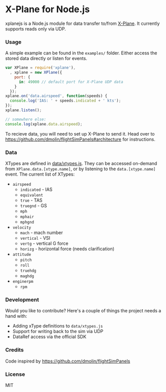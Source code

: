 # X-Plane for Node.js

xplanejs is a Node.js module for data transfer to/from [X-Plane](http://www.x-plane.com/). It currently supports reads only via UDP.

### Usage

A simple example can be found in the `examples/` folder. Either access the stored data directly or listen for events.

```javascript
var XPlane = require('xplane'),
  , xplane = new XPlane({
    port: {
      in: 49000 // default port for X-Plane UDP data
    }
  });
xplane.on('data.airspeed', function(speeds) {
  console.log('IAS: ' + speeds.indicated + ' kts');
});
xplane.listen();
```
```javascript
// somewhere else:
console.log(xplane.data.airspeed);
```

To recieve data, you will need to set up X-Plane to send it. Head over to https://github.com/dmolin/flightSimPanels#architecture for instructions.

### Data

XTypes are defined in [data/xtypes.js](data/xtypes.js). They can be accessed on-demand from `XPlane.data.[xtype.name]`, or by listening to the `data.[xtype.name]` event.
The current list of XTypes:
- `airspeed`
  - `indicated` - IAS
  - `equivalent`
  - `true` - TAS
  - `truegnd` - GS
  - `mph`
  - `mphair`
  - `mphgnd`
- `velocity`
  - `mach` - mach number
  - `vertical` - VSI
  - `vertg` - vertical G force
  - `horizg` - horizontal force (needs clarification)
- `attitude`
  - `pitch`
  - `roll`
  - `truehdg`
  - `maghdg`
- `enginerpm`
  - `rpm`

### Development

Would you like to contribute? Here's a couple of things the project needs a hand with:
- Adding xType definitions to `data/xtypes.js`
- Support for writing back to the sim via UDP
- DataRef access via the official SDK

### Credits

Code inspired by https://github.com/dmolin/flightSimPanels

### License

MIT